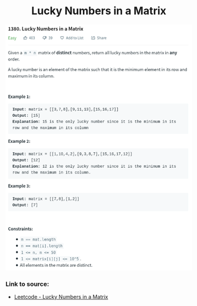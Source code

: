 <h1 align="center">Lucky Numbers in a Matrix</h1>

![alt text](https://raw.githubusercontent.com/matthew01lokiet/Github-repos-images/main/Algs/Arrays/5MV3Xalv_o.png)


### Link to source: 
- <a href="https://leetcode.com/problems/lucky-numbers-in-a-matrix/">Leetcode - Lucky Numbers in a Matrix</a>

